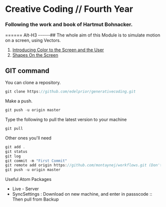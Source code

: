 # Creative Coding // Fourth Year

 ### Following the work and book of Hartmut Bohnacker. 
======
Alt-H3
------## The whole aim of this Module is to simulate motion on a screen, using Vectors.

1. [Introducing Color to the Screen and the User](01_Color/)
2. [Shapes On the Screen](02_Shapes/)



## GIT command
You can clone a repository.
```javascript
git clone https://github.com/edelprior/generativecoding.git
```

Make a push.
```javascript
git push -u origin master
```
Type the following to pull the latest version to your machine
```javascript
git pull
```
Other ones you'll need
```javascript
git add .
git status
git log
git commit -m "First Commit"
git remote add origin https://github.com/montaynej/workflows.git (Don't need every time)
git push -u origin master
```
Useful Atom Packages
* Live - Server
* SyncSettings : Download on new machine, and enter in passscode :: Then pull from Backup

